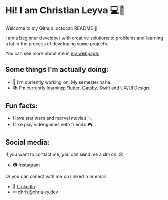 # Hi! I am Christian Leyva 💻🤯
Welcome to my Github :octocat: README 📖

I am a beginner developer with creative solutions to problems and learning a lot in the process of developing some projects.

You can see more about me in [my webpage.](https://portfolio.chrisley.codes)

## Some things I'm actually doing:

- 🔭 I’m currently working on: My semester haha.
- 📚 I’m currently learning: [Flutter](https://flutter.dev/), [Gatsby](https://www.gatsbyjs.com/), [Swift](https://github.com/apple/swift) and UX/UI Design.

## Fun facts:

- I love star wars and marvel movies ✨.
- I like play videogames with friends 🎮.

## Social media:

If you want to contact me, you can send me a dm on IG:
- 📷 [Instagram](https://www.instagram.com/el_chrisley)

Or you can conect with me on LinkedIn or email:
- 👔 [LinkedIn](https://www.linkedin.com/in/chrisley304)
- ✉ chris@chrisley.dev
